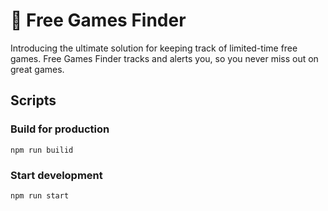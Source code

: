 # 🚀 Free Games Finder

Introducing the ultimate solution for keeping track of limited-time free games. Free Games Finder tracks and alerts you, so you never miss out on great games.

## Scripts

### Build for production

`npm run builid`

### Start development

`npm run start`
